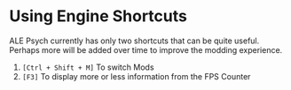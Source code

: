 # Using Engine Shortcuts

ALE Psych currently has only two shortcuts that can be quite useful. Perhaps more will be added over time to improve the modding experience.

1. `[Ctrl + Shift + M]` To switch Mods
1. `[F3]` To display more or less information from the FPS Counter
